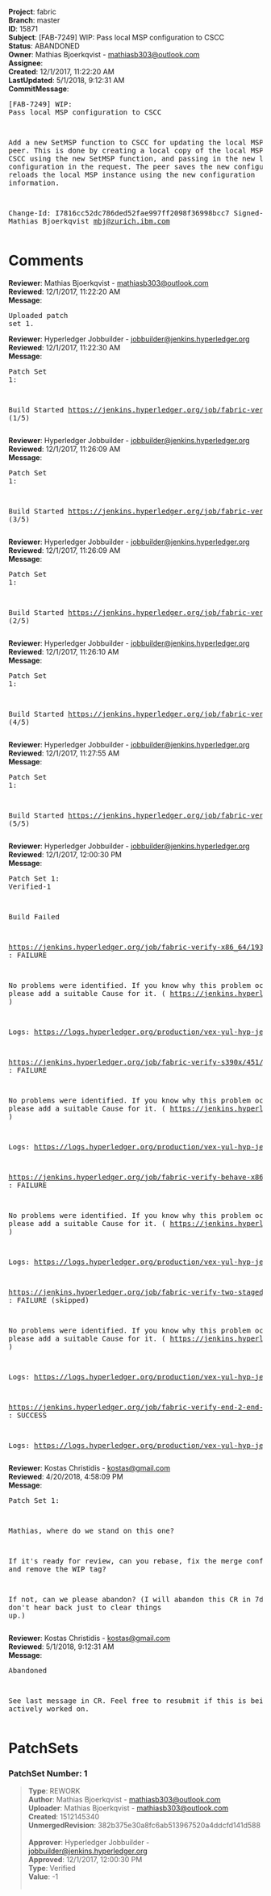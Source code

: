 <strong>Project</strong>: fabric<br><strong>Branch</strong>: master<br><strong>ID</strong>: 15871<br><strong>Subject</strong>: [FAB-7249] WIP: Pass local MSP configuration to CSCC<br><strong>Status</strong>: ABANDONED<br><strong>Owner</strong>: Mathias Bjoerkqvist - mathiasb303@outlook.com<br><strong>Assignee</strong>:<br><strong>Created</strong>: 12/1/2017, 11:22:20 AM<br><strong>LastUpdated</strong>: 5/1/2018, 9:12:31 AM<br><strong>CommitMessage</strong>:<br><pre>[FAB-7249] WIP: Pass local MSP configuration to CSCC

Add a new SetMSP function to CSCC for updating the local MSP of the
peer. This is done by creating a local copy of the local MSP, querying
CSCC using the new SetMSP function, and passing in the new local MSP
configuration in the request. The peer saves the new configuration and
reloads the local MSP instance using the new configuration information.

Change-Id: I7816cc52dc786ded52fae997ff2098f36998bcc7
Signed-off-by: Mathias Bjoerkqvist <mbj@zurich.ibm.com>
</pre><h1>Comments</h1><strong>Reviewer</strong>: Mathias Bjoerkqvist - mathiasb303@outlook.com<br><strong>Reviewed</strong>: 12/1/2017, 11:22:20 AM<br><strong>Message</strong>: <pre>Uploaded patch set 1.</pre><strong>Reviewer</strong>: Hyperledger Jobbuilder - jobbuilder@jenkins.hyperledger.org<br><strong>Reviewed</strong>: 12/1/2017, 11:22:30 AM<br><strong>Message</strong>: <pre>Patch Set 1:

Build Started https://jenkins.hyperledger.org/job/fabric-verify-s390x/451/ (1/5)</pre><strong>Reviewer</strong>: Hyperledger Jobbuilder - jobbuilder@jenkins.hyperledger.org<br><strong>Reviewed</strong>: 12/1/2017, 11:26:09 AM<br><strong>Message</strong>: <pre>Patch Set 1:

Build Started https://jenkins.hyperledger.org/job/fabric-verify-end-2-end-x86_64/11009/ (3/5)</pre><strong>Reviewer</strong>: Hyperledger Jobbuilder - jobbuilder@jenkins.hyperledger.org<br><strong>Reviewed</strong>: 12/1/2017, 11:26:09 AM<br><strong>Message</strong>: <pre>Patch Set 1:

Build Started https://jenkins.hyperledger.org/job/fabric-verify-x86_64/19308/ (2/5)</pre><strong>Reviewer</strong>: Hyperledger Jobbuilder - jobbuilder@jenkins.hyperledger.org<br><strong>Reviewed</strong>: 12/1/2017, 11:26:10 AM<br><strong>Message</strong>: <pre>Patch Set 1:

Build Started https://jenkins.hyperledger.org/job/fabric-verify-behave-x86_64/13377/ (4/5)</pre><strong>Reviewer</strong>: Hyperledger Jobbuilder - jobbuilder@jenkins.hyperledger.org<br><strong>Reviewed</strong>: 12/1/2017, 11:27:55 AM<br><strong>Message</strong>: <pre>Patch Set 1:

Build Started https://jenkins.hyperledger.org/job/fabric-verify-two-staged-ci-check-x86_64/1861/ (5/5)</pre><strong>Reviewer</strong>: Hyperledger Jobbuilder - jobbuilder@jenkins.hyperledger.org<br><strong>Reviewed</strong>: 12/1/2017, 12:00:30 PM<br><strong>Message</strong>: <pre>Patch Set 1: Verified-1

Build Failed 

https://jenkins.hyperledger.org/job/fabric-verify-x86_64/19308/ : FAILURE

No problems were identified. If you know why this problem occurred, please add a suitable Cause for it. ( https://jenkins.hyperledger.org/job/fabric-verify-x86_64/19308/ )

Logs: https://logs.hyperledger.org/production/vex-yul-hyp-jenkins-3/fabric-verify-x86_64/19308

https://jenkins.hyperledger.org/job/fabric-verify-s390x/451/ : FAILURE

No problems were identified. If you know why this problem occurred, please add a suitable Cause for it. ( https://jenkins.hyperledger.org/job/fabric-verify-s390x/451/ )

Logs: https://logs.hyperledger.org/production/vex-yul-hyp-jenkins-3/fabric-verify-s390x/451

https://jenkins.hyperledger.org/job/fabric-verify-behave-x86_64/13377/ : FAILURE

No problems were identified. If you know why this problem occurred, please add a suitable Cause for it. ( https://jenkins.hyperledger.org/job/fabric-verify-behave-x86_64/13377/ )

Logs: https://logs.hyperledger.org/production/vex-yul-hyp-jenkins-3/fabric-verify-behave-x86_64/13377

https://jenkins.hyperledger.org/job/fabric-verify-two-staged-ci-check-x86_64/1861/ : FAILURE (skipped)

No problems were identified. If you know why this problem occurred, please add a suitable Cause for it. ( https://jenkins.hyperledger.org/job/fabric-verify-two-staged-ci-check-x86_64/1861/ )

Logs: https://logs.hyperledger.org/production/vex-yul-hyp-jenkins-3/fabric-verify-two-staged-ci-check-x86_64/1861

https://jenkins.hyperledger.org/job/fabric-verify-end-2-end-x86_64/11009/ : SUCCESS

Logs: https://logs.hyperledger.org/production/vex-yul-hyp-jenkins-3/fabric-verify-end-2-end-x86_64/11009</pre><strong>Reviewer</strong>: Kostas Christidis - kostas@gmail.com<br><strong>Reviewed</strong>: 4/20/2018, 4:58:09 PM<br><strong>Message</strong>: <pre>Patch Set 1:

Mathias, where do we stand on this one?

If it's ready for review, can you rebase, fix the merge conflicts, and remove the WIP tag?

If not, can we please abandon? (I will abandon this CR in 7d if I don't hear back just to clear things up.)</pre><strong>Reviewer</strong>: Kostas Christidis - kostas@gmail.com<br><strong>Reviewed</strong>: 5/1/2018, 9:12:31 AM<br><strong>Message</strong>: <pre>Abandoned

See last message in CR. Feel free to resubmit if this is being actively worked on.</pre><h1>PatchSets</h1><h3>PatchSet Number: 1</h3><blockquote><strong>Type</strong>: REWORK<br><strong>Author</strong>: Mathias Bjoerkqvist - mathiasb303@outlook.com<br><strong>Uploader</strong>: Mathias Bjoerkqvist - mathiasb303@outlook.com<br><strong>Created</strong>: 1512145340<br><strong>UnmergedRevision</strong>: 382b375e30a8fc6ab513967520a4ddcfd141d588<br><br><strong>Approver</strong>: Hyperledger Jobbuilder - jobbuilder@jenkins.hyperledger.org<br><strong>Approved</strong>: 12/1/2017, 12:00:30 PM<br><strong>Type</strong>: Verified<br><strong>Value</strong>: -1<br><br></blockquote>